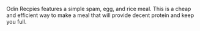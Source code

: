 Odin Recpies features a simple spam, egg, and rice meal. This is a cheap and efficient way to make a meal that will provide decent protein and keep you full. 